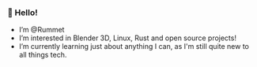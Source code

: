 ### 👋 Hello!

- I’m @Rummet
- I’m interested in Blender 3D, Linux, Rust and open source projects!
- I’m currently learning just about anything I can, as I'm still quite new to all things tech.
<!---- 💞️ I’m looking to collaborate on ...
- 📫 How to reach me ...--->

<!---
rummet/rummet is a ✨ special ✨ repository because its `README.md` (this file) appears on your GitHub profile.
You can click the Preview link to take a look at your changes.
--->

